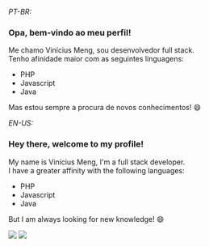 *PT-BR:*
### Opa, bem-vindo ao meu perfil!
Me chamo Vinícius Meng, sou desenvolvedor full stack.  
Tenho afinidade maior com as seguintes linguagens:
  - PHP  
  - Javascript  
  - Java  
  
Mas estou sempre a procura de novos conhecimentos! 😄
  
*EN-US:*
### Hey there, welcome to my profile!
My name is Vinícius Meng, I'm a full stack developer.  
I have a greater affinity with the following languages:  
  - PHP  
  - Javascript  
  - Java  
  
But I am always looking for new knowledge! 😄
<!--
[![ViniMeng's GitHub stats](https://github-readme-stats.vercel.app/api?username=vinimeng&theme=onedark&show_icons=true)](https://github.com/anuraghazra/github-readme-stats)
[![Top Langs](https://github-readme-stats.vercel.app/api/top-langs/?username=vinimeng&layout=compact&theme=onedark&langs_count=8)](https://github.com/anuraghazra/github-readme-stats)
-->
<p align="left">
<a href="mailto:viniciusmeng2@gmail.com" alt="Gmail">
<img src="https://img.shields.io/badge/-viniciusmeng2@gmail.com-56100c?style=flat-square&labelColor=56100c&logo=gmail&logoCo" /></a>
  
<a href="https://www.linkedin.com/in/vinicius-meng/" alt="Linkedin">
<img src="https://img.shields.io/badge/-Vin%C3%ADcius%20Meng-blue?style=flat-square&logo=Linkedin&logoColor=white&link=https://www.linkedin.com/in/iuricode" /></a>
 
</p>

<!--
**vinimeng/vinimeng** is a ✨ _special_ ✨ repository because its `README.md` (this file) appears on your GitHub profile.

Here are some ideas to get you started:

- 🔭 I’m currently working on ...
- 🌱 I’m currently learning ...
- 👯 I’m looking to collaborate on ...
- 🤔 I’m looking for help with ...
- 💬 Ask me about ...
- 📫 How to reach me: ...
- 😄 Pronouns: ...
- ⚡ Fun fact: ...
-->
